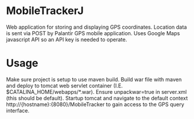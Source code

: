 # MobileTrackerJ
Web application for storing and displaying GPS coordinates. Location data is sent via POST by Palantir GPS mobile application. Uses Google Maps javascript API so an API key is needed to operate. 
# Usage
Make sure project is setup to use maven build. Build war file with maven and deploy to tomcat web servlet container (I.E. $CATALINA_HOME/webapps/*.war). Ensure unpackwar=true in server.xml (this should be default). 
Startup tomcat and navigate to the default context http://{hostname}:{8080}/MobileTracker to gain access to the GPS query interface. 